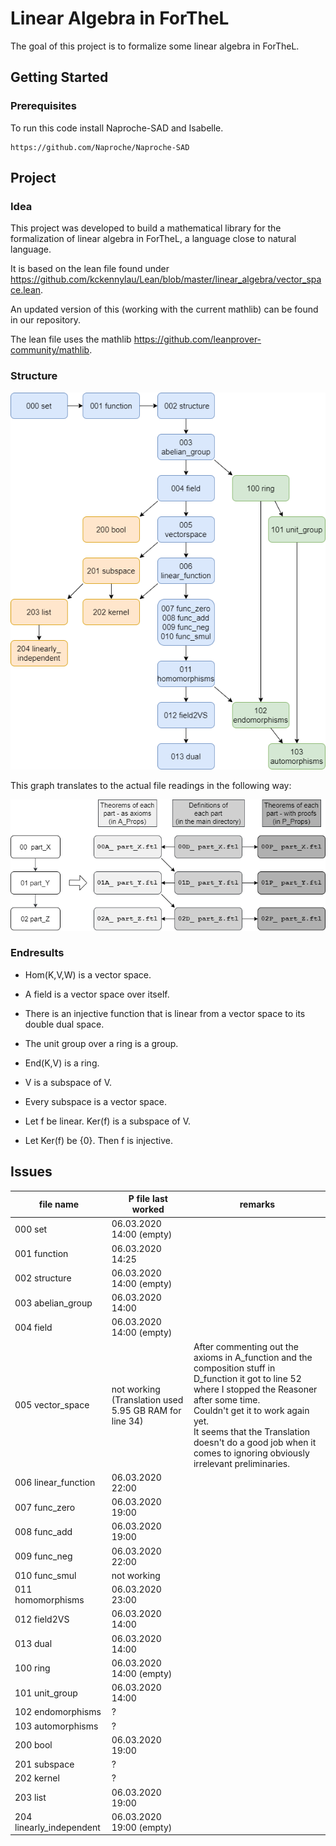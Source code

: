 # Linear Algebra in ForTheL

The goal of this project is to formalize some linear algebra in ForTheL.

## Getting Started

### Prerequisites

To run this code install Naproche-SAD and Isabelle.

```
https://github.com/Naproche/Naproche-SAD
```

## Project

### Idea

This project was developed to build a mathematical library for the formalization of linear algebra in ForTheL, a language close to natural language.

It is based on the lean file found under https://github.com/kckennylau/Lean/blob/master/linear_algebra/vector_space.lean.

An updated version of this (working with the current mathlib) can be found in our repository.

The lean file uses the mathlib https://github.com/leanprover-community/mathlib.

### Structure

![](project_structure.png)

This graph translates to the actual file readings in the following way:

![](project_structure_explained.png)


### Endresults


- Hom(K,V,W) is a vector space.

- A field is a vector space over itself.

- There is an injective function that is linear from a vector space to its double dual space.

- The unit group over a ring is a group.

- End(K,V) is a ring.

- V is a subspace of V.

- Every subspace is a vector space.

- Let f be linear. Ker(f) is a subspace of V.

- Let Ker(f) be {0}. Then f is injective.


## Issues

| file name                | P file last worked | remarks |
| ------------------------ | ------------------ | ------- |
| 000 set                  | 06.03.2020 14:00 (empty) ||
| 001 function             | 06.03.2020 14:25 ||
| 002 structure            | 06.03.2020 14:00 (empty) ||
| 003 abelian_group        | 06.03.2020 14:00 ||
| 004 field                | 06.03.2020 14:00 (empty) ||
| 005 vector_space         | not working  (Translation used 5.95 GB RAM for line 34) | After commenting out the axioms in A_function and the composition stuff in D_function it got to line 52 where I stopped the Reasoner after some time. <br> Couldn't get it to work again yet. <br> It seems that the Translation doesn't do a good job when it comes to ignoring obviously irrelevant preliminaries. |
| 006 linear_function      | 06.03.2020 22:00 ||
| 007 func_zero            | 06.03.2020 19:00 ||
| 008 func_add             | 06.03.2020 19:00 ||
| 009 func_neg             | 06.03.2020 22:00 ||
| 010 func_smul            | not working ||
| 011 homomorphisms        | 06.03.2020 23:00 ||
| 012 field2VS             | 06.03.2020 14:00 ||
| 013 dual                 | 06.03.2020 14:00 ||
| 100 ring                 | 06.03.2020 14:00 (empty) ||
| 101 unit_group           | 06.03.2020 14:00 ||
| 102 endomorphisms        | ? ||
| 103 automorphisms        | ? ||
| 200 bool                 | 06.03.2020 19:00 ||
| 201 subspace             | ? ||
| 202 kernel               | ? ||
| 203 list                 | 06.03.2020 19:00 ||
| 204 linearly_independent | 06.03.2020 19:00 (empty) ||
